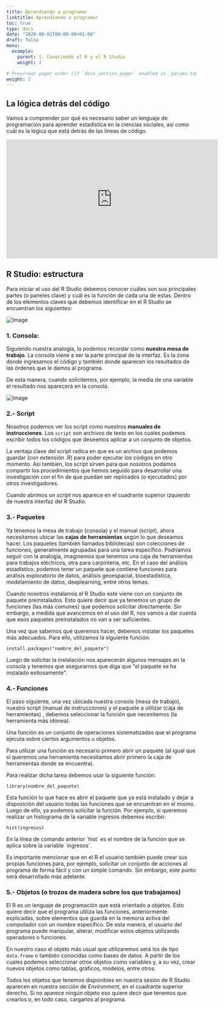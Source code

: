 ```yaml
---
title: Aprendiendo a programar
linktitle: Aprendiendo a programar
toc: true
type: docs
date: "2020-08-01T00:00:00+01:00"
draft: false
menu:
  example:
    parent: 1. Conociendo el R y el R Studio
    weight: 2

# Prev/next pager order (if `docs_section_pager` enabled in `params.toml`)
weight: 2
---
```


## La lógica detrás del código

Vamos a comprender por qué es necesario saber un lenguaje de programación para aprender estadística en la ciencias sociales, así como cuál es la lógica que está detrás de las líneas de código.

<iframe width="560" height="315" src="https://www.youtube.com/embed/HpXiSLVyYrM" frameborder="0" allow="accelerometer; autoplay; encrypted-media; gyroscope; picture-in-picture" allowfullscreen></iframe>


## R Studio: estructura

Para iniciar el uso del R Studio debemos conocer cuáles son sus principales partes (o paneles clave) y cuál es la función de cada una de estas. Dentro de los elementos claves que debemos identificar en el R Studio se encuentran los siguientes:

![Image](/cursos/1-1.png)

### 1. **Consola**:

Siguiendo nuestra analogía, lo podemos recordar como **nuestra mesa de trabajo**. La consola viene a ser la parte principal de la interfaz. Es la zona donde ingresamos el código y también donde aparecen los resultados de las órdenes que le damos al programa. 

De esta manera, cuando solicitemos, por ejemplo, la media de una variable el resultado nos aparecerá en la consola. 


![Image](/cursos/1-2.jpg)


### 2.- **Script**

Nosotros podemos ver los script como nuestros **manuales de instrucciones**. Los `script` son archivos de texto en los cuales podemos escribir todos los códigos que deseemos aplicar a un conjunto de objetos. 

La ventaja clave del script radica en que es un archivo que podemos guardar (con extensión .R) para poder ejecutar los códigos en otro momento. Así también, los script sirven para que nosotros podamos compartir los procedimientos que hemos seguido para desarrollar una investigación con el fin de que puedan ser replicados (o ejecutados) por otros investigadores. 

Cuando abrimos un *script* nos aparece en el cuadrante superior izquierdo de nuestra interfaz del R Studio. 


### 3.- **Paquetes**

Ya tenemos la mesa de trabajo (consola) y el manual (script), ahora necesitamos ubicar las **cajas de herramientas** según lo que deseamos hacer. Los paquetes (también llamados bibliotecas) son colecciones de funciones, generalmente agrupadas para una tarea específico. Podríamos seguir con la analogía, imaginemos que tenemos una caja de herramientas para trabajos eléctricos, otra para carpintería, etc. En el caso del análisis estadístico, podemos tener un paquete que contiene funciones para análisis exploratorio de datos, análisis geoespacial, bioestadística, modelamiento de datos, deeplearning, entre otros temas. 

Cuando nosotros instalamos el R Studio este viene con un conjunto de paquete preinstalados. Esto quiere decir que ya tenemos un grupo de funciones (las más comunes) que podemos solicitar directamente. Sin embargo, a medida que avancemos en el uso del R, nos vamos a dar cuenta que esos paquetes preinstalados no van a ser suficientes. 

Una vez que sabemos qué queremos hacer, debemos instalar los paquetes más adecuados. Para ello, utilizamos la siguiente función:

    install.packages("nombre_del_paquete")

Luego de solicitar la instalación nos aparecerán algunos mensajes en la consola y tenemos que asegurarnos que diga que "el paquete se ha instalado exitosamente".

### 4.- **Funciones**

El paso siguiente, una vez ubicada nuestra consola (mesa de trabajo), nuestro script (manual de instrucciones) y el paquete a utilizar (caja de herramientas) , debemos seleccionar la función que necesitemos (la herramienta más idónea). 

Una función es un conjunto de operaciones sistematizadas que el programa ejecuta sobre ciertos argumentos u objetos. 

Para utilizar una función es necesario primero abrir un paquete (al igual que si queremos una herramienta necesitamos abrir primero la caja de herramientas donde se encuentra). 

Para realizar dicha tarea debemos usar la siguiente función:

    library(nombre_del_paquete)

Esta función lo que hace es abrir el paquete que ya está instalado y dejar a disposición del usuario todas las funciones que se encuentran en el mismo. Luego de ello, ya podemos solicitar la función. Por ejemplo, si queremos realizar un histograma de la variable ingresos debemos escribir:

    hist(ingresos)

En la línea de comando anterior ´hist´ es el nombre de la función que se aplica sobre la variable ´ingresos´.

Es importante mencionar que en el R el usuario también puede crear sus propias funciones para, por ejemplo, solicitar un conjunto de acciones al programa de forma fácil y con un simple comando. Sin embargo, este punto será desarrollado más adelante. 

### 5.- **Objetos (o trozos de madera sobre los que trabajamos)**

El R es un lenguaje de programación que está orientado a objetos. Esto quiere decir que el programa utiliza las funciones, anteriormente explicadas, sobre elementos que guarda en la memoria activa del computador con un *nombre* específico. De esta manera, el usuario del programa puede manipular, alterar, modificar estos objetos utilizando operadores o funciones. 

En nuestro caso el objeto más usual que utilizaremos será los de tipo  `data.frame` o también conocidas como bases de datos. A partir de los cuales podemos seleccionar otros objetos como variables y, a su vez, crear nuevos objetos como tablas, gráficos, modelos, entre otros. 

Todos los objetos que tenemos disponibles en nuestra sesión de R Studio aparecen en nuestra sección de *Environment*, en el cuadrante superior derecho. Si no aparece ningún objeto eso quiere decir que tenemos que crearlos o, en todo caso, cargarlos al programa. 



